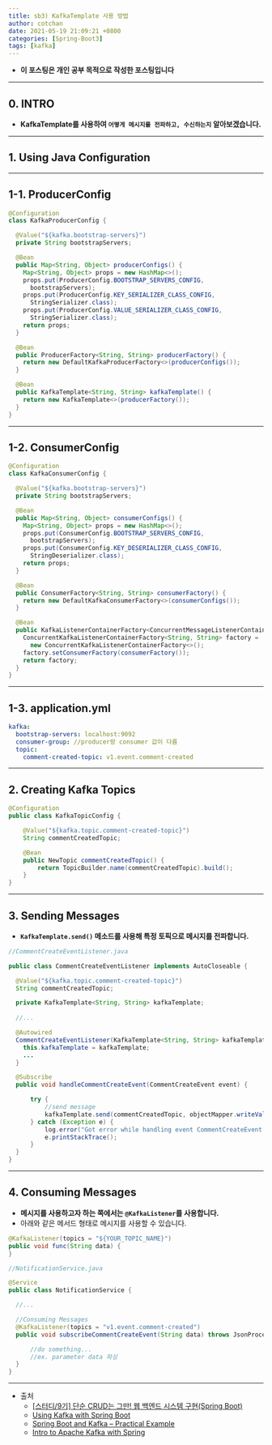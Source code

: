 ```yaml
---
title: sb3) KafkaTemplate 사용 방법
author: cotchan 
date: 2021-05-19 21:09:21 +0800 
categories: [Spring-Boot3]
tags: [kafka] 
---
```


+ **이 포스팅은 개인 공부 목적으로 작성한 포스팅입니다**

---

## 0. INTRO

+ **KafkaTemplate를 사용하여 `어떻게 메시지를 전파하고, 수신하는지` 알아보겠습니다.**

---

## 1. Using Java Configuration

---

## 1-1. ProducerConfig

```java
@Configuration
class KafkaProducerConfig {

  @Value("${kafka.bootstrap-servers}")
  private String bootstrapServers;

  @Bean
  public Map<String, Object> producerConfigs() {
    Map<String, Object> props = new HashMap<>();
    props.put(ProducerConfig.BOOTSTRAP_SERVERS_CONFIG,
      bootstrapServers);
    props.put(ProducerConfig.KEY_SERIALIZER_CLASS_CONFIG,
      StringSerializer.class);
    props.put(ProducerConfig.VALUE_SERIALIZER_CLASS_CONFIG,
      StringSerializer.class);
    return props;
  }

  @Bean
  public ProducerFactory<String, String> producerFactory() {
    return new DefaultKafkaProducerFactory<>(producerConfigs());
  }

  @Bean
  public KafkaTemplate<String, String> kafkaTemplate() {
    return new KafkaTemplate<>(producerFactory());
  }
}
```

---

## 1-2. ConsumerConfig

```java
@Configuration
class KafkaConsumerConfig {

  @Value("${kafka.bootstrap-servers}")
  private String bootstrapServers;

  @Bean
  public Map<String, Object> consumerConfigs() {
    Map<String, Object> props = new HashMap<>();
    props.put(ConsumerConfig.BOOTSTRAP_SERVERS_CONFIG,
      bootstrapServers);
    props.put(ConsumerConfig.KEY_DESERIALIZER_CLASS_CONFIG,
      StringDeserializer.class);
    return props;
  }

  @Bean
  public ConsumerFactory<String, String> consumerFactory() {
    return new DefaultKafkaConsumerFactory<>(consumerConfigs());
  }

  @Bean
  public KafkaListenerContainerFactory<ConcurrentMessageListenerContainer<String, String>> kafkaListenerContainerFactory() {
    ConcurrentKafkaListenerContainerFactory<String, String> factory =
      new ConcurrentKafkaListenerContainerFactory<>();
    factory.setConsumerFactory(consumerFactory());
    return factory;
  }
}
```

---

## 1-3. application.yml

```yml
kafka:
  bootstrap-servers: localhost:9092
  consumer-group: //producer랑 consumer 값이 다름
  topic:
    comment-created-topic: v1.event.comment-created

```

---

## 2. Creating Kafka Topics

```java
@Configuration
public class KafkaTopicConfig {

    @Value("${kafka.topic.comment-created-topic}")
    String commentCreatedTopic;

    @Bean
    public NewTopic commentCreatedTopic() {
        return TopicBuilder.name(commentCreatedTopic).build();
    }
}
```

---

## 3. Sending Messages

+ **`KafkaTemplate.send()` 메소드를 사용해 특정 토픽으로 메시지를 전파합니다.**

```java
//CommentCreateEventListener.java

public class CommentCreateEventListener implements AutoCloseable {

  @Value("${kafka.topic.comment-created-topic}")
  String commentCreatedTopic;

  private KafkaTemplate<String, String> kafkaTemplate;
  
  //...

  @Autowired
  CommentCreateEventListener(KafkaTemplate<String, String> kafkaTemplate, ...) {
    this.kafkaTemplate = kafkaTemplate;
    ...
  }

  @Subscribe
  public void handleCommentCreateEvent(CommentCreateEvent event) {

      try {
          //send message
          kafkaTemplate.send(commentCreatedTopic, objectMapper.writeValueAsString(event));
      } catch (Exception e) {
          log.error("Got error while handling event CommentCreateEvent " + event.toString(), e);
          e.printStackTrace();
      }
  }
}
```

---

## 4. Consuming Messages

+ **메시지를 사용하고자 하는 쪽에서는 `@KafkaListener`를 사용합니다.**
+ 아래와 같은 메서드 형태로 메시지를 사용할 수 있습니다. 

```java
@KafkaListener(topics = "${YOUR_TOPIC_NAME}")
public void func(String data) {
}
```

```java
//NotificationService.java

@Service
public class NotificationService {

  //...

  //Consuming Messages
  @KafkaListener(topics = "v1.event.comment-created")
  public void subscribeCommentCreateEvent(String data) throws JsonProcessingException {

      //do something...
      //ex. parameter data 파싱
  }
}
```

---

+ 출처
    + [[스터디/9기] 단순 CRUD는 그만! 웹 백엔드 시스템 구현(Spring Boot)](https://programmers.co.kr/learn/courses/11694) 
    + [Using Kafka with Spring Boot](https://reflectoring.io/spring-boot-kafka/)
    + [Spring Boot and Kafka – Practical Example](https://thepracticaldeveloper.com/spring-boot-kafka-config/)
    + [Intro to Apache Kafka with Spring](https://www.baeldung.com/spring-kafka)

